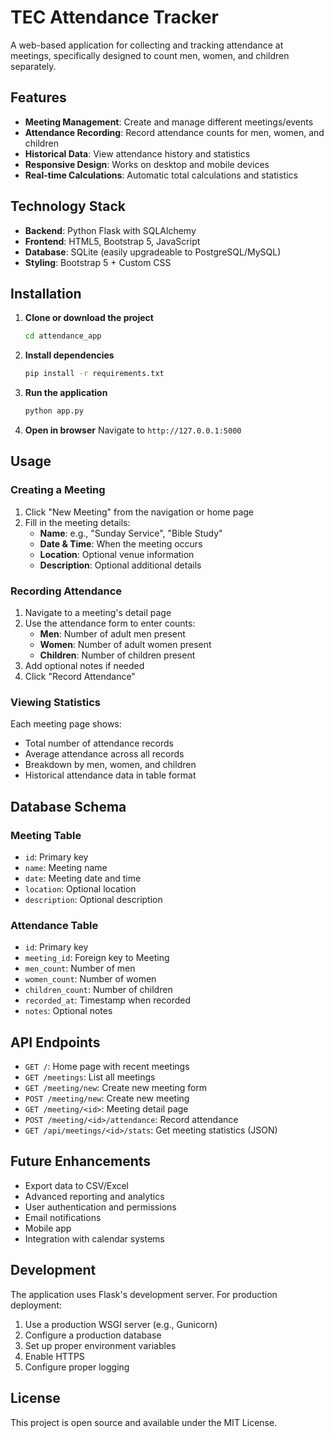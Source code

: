 # TEC Attendance Tracker

A web-based application for collecting and tracking attendance at meetings, specifically designed to count men, women, and children separately.

## Features

- **Meeting Management**: Create and manage different meetings/events
- **Attendance Recording**: Record attendance counts for men, women, and children
- **Historical Data**: View attendance history and statistics
- **Responsive Design**: Works on desktop and mobile devices
- **Real-time Calculations**: Automatic total calculations and statistics

## Technology Stack

- **Backend**: Python Flask with SQLAlchemy
- **Frontend**: HTML5, Bootstrap 5, JavaScript
- **Database**: SQLite (easily upgradeable to PostgreSQL/MySQL)
- **Styling**: Bootstrap 5 + Custom CSS

## Installation

1. **Clone or download the project**
   ```bash
   cd attendance_app
   ```

2. **Install dependencies**
   ```bash
   pip install -r requirements.txt
   ```

3. **Run the application**
   ```bash
   python app.py
   ```

4. **Open in browser**
   Navigate to `http://127.0.0.1:5000`

## Usage

### Creating a Meeting

1. Click "New Meeting" from the navigation or home page
2. Fill in the meeting details:
   - **Name**: e.g., "Sunday Service", "Bible Study"
   - **Date & Time**: When the meeting occurs
   - **Location**: Optional venue information
   - **Description**: Optional additional details

### Recording Attendance

1. Navigate to a meeting's detail page
2. Use the attendance form to enter counts:
   - **Men**: Number of adult men present
   - **Women**: Number of adult women present
   - **Children**: Number of children present
3. Add optional notes if needed
4. Click "Record Attendance"

### Viewing Statistics

Each meeting page shows:
- Total number of attendance records
- Average attendance across all records
- Breakdown by men, women, and children
- Historical attendance data in table format

## Database Schema

### Meeting Table
- `id`: Primary key
- `name`: Meeting name
- `date`: Meeting date and time
- `location`: Optional location
- `description`: Optional description

### Attendance Table
- `id`: Primary key
- `meeting_id`: Foreign key to Meeting
- `men_count`: Number of men
- `women_count`: Number of women
- `children_count`: Number of children
- `recorded_at`: Timestamp when recorded
- `notes`: Optional notes

## API Endpoints

- `GET /`: Home page with recent meetings
- `GET /meetings`: List all meetings
- `GET /meeting/new`: Create new meeting form
- `POST /meeting/new`: Create new meeting
- `GET /meeting/<id>`: Meeting detail page
- `POST /meeting/<id>/attendance`: Record attendance
- `GET /api/meetings/<id>/stats`: Get meeting statistics (JSON)

## Future Enhancements

- Export data to CSV/Excel
- Advanced reporting and analytics
- User authentication and permissions
- Email notifications
- Mobile app
- Integration with calendar systems

## Development

The application uses Flask's development server. For production deployment:

1. Use a production WSGI server (e.g., Gunicorn)
2. Configure a production database
3. Set up proper environment variables
4. Enable HTTPS
5. Configure proper logging

## License

This project is open source and available under the MIT License.
